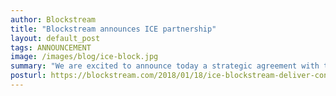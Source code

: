 ```yaml
---
author: Blockstream
title: "Blockstream announces ICE partnership"
layout: default_post
tags: ANNOUNCEMENT
image: /images/blog/ice-block.jpg
summary: "We are excited to announce today a strategic agreement with the Intercontinental Exchange (ICE), a leading provider of data and listings services, and operator of clearing houses and global exchanges including the New York Stock Exchange. Together we are launching the Cryptocurrency Data Feed, to be distributed via ICE Data Services’ Consolidated Feed. "
posturl: https://blockstream.com/2018/01/18/ice-blockstream-deliver-consolidated-trading-data-service.html
---
```

